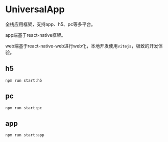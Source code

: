 # UniversalApp

全栈应用框架，支持app、h5、pc等多平台。

app端基于react-native框架。

web端基于react-native-web进行web化，本地开发使用`vitejs`，极致的开发体验。

## h5

```
npm run start:h5
```

## pc

```
npm run start:pc
```

## app

```
npm run start:app
```
